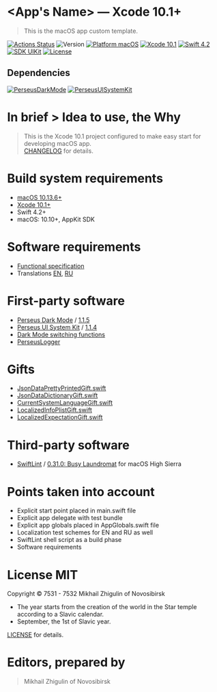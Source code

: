 # <App's Name> — Xcode 10.1+

> This is the macOS app custom template.

[![Actions Status](https://github.com/perseusrealdeal/XcodeTemplateProject/actions/workflows/main.yml/badge.svg)](https://github.com/perseusrealdeal/TheTechnologicalTree/actions)
![Version](https://img.shields.io/badge/Version-0.0.1-green.svg)
[![Platform macOS](https://img.shields.io/badge/Platform-macOS%2010.10+-orange.svg)](https://en.wikipedia.org/wiki/MacOS_version_history)
[![Xcode 10.1](https://img.shields.io/badge/Xcode-10.1+-red.svg)](https://en.wikipedia.org/wiki/Xcode)
[![Swift 4.2](https://img.shields.io/badge/Swift-4.2-orange.svg)](https://docs.swift.org/swift-book/RevisionHistory/RevisionHistory.html)
[![SDK UIKit](https://img.shields.io/badge/SDK-UIKit%20-blueviolet.svg)](https://developer.apple.com/documentation/uikit)
[![License](http://img.shields.io/:License-MIT-blue.svg)](/LICENSE)

## Dependencies

[![PerseusDarkMode](http://img.shields.io/:PerseusDarkMode-1.1.5-green.svg)](https://github.com/perseusrealdeal/PerseusDarkMode/tree/1.1.5)
[![PerseusUISystemKit](http://img.shields.io/:PerseusUISystemKit-1.1.4-green.svg)](https://github.com/perseusrealdeal/PerseusUISystemKit/tree/1.1.4)

# In brief > Idea to use, the Why

> This is the Xcode 10.1 project configured to make easy start for developing macOS app.<br/>
> [CHANGELOG](/CHANGELOG.md) for details.

# Build system requirements

- [macOS 10.13.6+](https://apps.apple.com/us/app/macos-high-sierra/id1246284741?ls=1)
- [Xcode 10.1+](https://stackoverflow.com/questions/10335747/how-to-download-xcode-dmg-or-xip-file)
- Swift 4.2+
- macOS: 10.10+, AppKit SDK

# Software requirements

- [Functional specification](/REQUIREMENTS.md)
- Translations [EN](/T3Project/Configuration/Translations/Translation_en.plist), [RU](/T3Project/Configuration/Translation/Translation_ru.plist)

# First-party software

- [Perseus Dark Mode](https://github.com/perseusrealdeal/PerseusDarkMode.git) / [1.1.5](https://github.com/perseusrealdeal/perseusdarkmode/releases/tag/1.1.5)
- [Perseus UI System Kit](https://github.com/perseusrealdeal/PerseusUISystemKit.git) / [1.1.4](https://github.com/perseusrealdeal/perseusuisystemkit/releases/tag/1.1.4)
- [Dark Mode switching functions](https://gist.github.com/perseusrealdeal/11b1bab47f13134832b859f49d9af706)
- [PerseusLogger](https://gist.github.com/perseusrealdeal/df456a9825fcface44eca738056eb6d5)

# Gifts

- [JsonDataPrettyPrintedGift.swift](/T3Project/FirstPartyCode/Gifts/JsonDataPrettyPrintedGift.swift)
- [JsonDataDictionaryGift.swift](/T3Project/FirstPartyCode/Gifts/JsonDataDictionaryGift.swift)
- [CurrentSystemLanguageGift.swift](/T3Project/FirstPartyCode/Gifts/CurrentSystemLanguageGift.swift)
- [LocalizedInfoPlistGift.swift](/T3ProductTests/GiftsAndHelpers/LocalizedInfoPlistGift.swift)
- [LocalizedExpectationGift.swift](/T3ProductTests/GiftsAndHelpers/LocalizedExpectationGift.swift)

# Third-party software

- [SwiftLint](https://github.com/realm/SwiftLint) / [0.31.0: Busy Laundromat](https://github.com/realm/SwiftLint/releases/tag/0.31.0) for macOS High Sierra

# Points taken into account

- Explicit start point placed in main.swift file
- Explicit app delegate with test bundle
- Explicit app globals placed in AppGlobals.swift file
- Localization test schemes for EN and RU as well
- SwiftLint shell script as a build phase
- Software requirements

# License MIT

Copyright © 7531 - 7532 Mikhail Zhigulin of Novosibirsk

- The year starts from the creation of the world in the Star temple according to a Slavic calendar.
- September, the 1st of Slavic year.

[LICENSE](/LICENSE) for details.

# Editors, prepared by

> Mikhail Zhigulin of Novosibirsk
